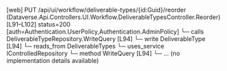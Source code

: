 [web] PUT /api/ui/workflow/deliverable-types/{id:Guid}/reorder  (Dataverse.Api.Controllers.UI.Workflow.DeliverableTypesController.Reorder)  [L91–L102] status=200 [auth=Authentication.UserPolicy,Authentication.AdminPolicy]
  └─ calls DeliverableTypeRepository.WriteQuery [L94]
  └─ write DeliverableType [L94]
    └─ reads_from DeliverableTypes
  └─ uses_service IControlledRepository<DeliverableType>
    └─ method WriteQuery [L94]
      └─ ... (no implementation details available)

